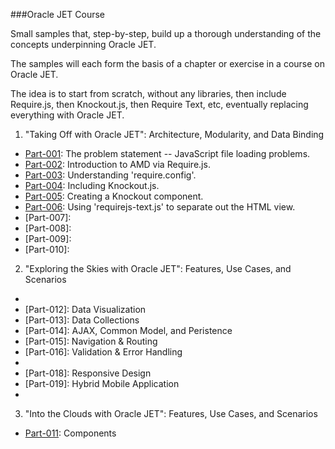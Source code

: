 ###Oracle JET Course

Small samples that, step-by-step, build up a thorough
understanding of the concepts underpinning Oracle JET.

The samples will each form the basis of a chapter or exercise
in a course on Oracle JET.

The idea is to start from scratch, without any libraries,
then include Require.js, then Knockout.js, then Require Text, etc,
eventually replacing everything with Oracle JET.

1. "Taking Off with Oracle JET": Architecture, Modularity, and Data Binding

  * [Part-001](Part-001): The problem statement -- JavaScript file loading problems.
  * [Part-002](Part-002): Introduction to AMD via Require.js.
  * [Part-003](Part-003): Understanding 'require.config'.
  * [Part-004](Part-004): Including Knockout.js.
  * [Part-005](Part-005): Creating a Knockout component.
  * [Part-006](Part-006): Using 'requirejs-text.js' to separate out the HTML view.
  * [Part-007]:
  * [Part-008]:
  * [Part-009]:
  * [Part-010]:

2. "Exploring the Skies with Oracle JET": Features, Use Cases, and Scenarios
  * [Part-011]: Components
  * [Part-012]: Data Visualization
  * [Part-013]: Data Collections
  * [Part-014]: AJAX, Common Model, and Peristence
  * [Part-015]: Navigation & Routing
  * [Part-016]: Validation & Error Handling
  * [Part-017]: Layouts
  * [Part-018]: Responsive Design
  * [Part-019]: Hybrid Mobile Application
  * [Part-020]: Patterns

3. "Into the Clouds with Oracle JET": Features, Use Cases, and Scenarios
  * [Part-011](Part-011): Components

